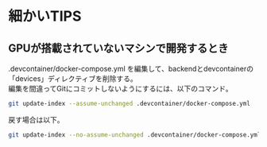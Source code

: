 # 細かいTIPS

## GPUが搭載されていないマシンで開発するとき

.devcontainer/docker-compose.yml を編集して、backendとdevcontainerの「devices」ディレクティブを削除する。<br>
編集を間違ってGitにコミットしないようにするには、以下のコマンド。

```sh
git update-index --assume-unchanged .devcontainer/docker-compose.yml
```

戻す場合は以下。

```sh
git update-index --no-assume-unchanged .devcontainer/docker-compose.yml
```
